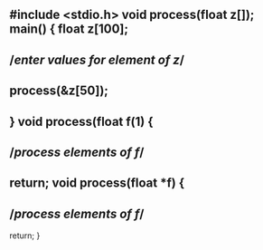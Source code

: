 #include <stdio.h>
void process(float z[]);
main()
{
float z[100];
-------------
/*enter values for element of z*/
-------------
process(&z[50]);
----------------
}
void process(float f(1)
{
---------------------
/*process elements of f*/
------------------------
return;
void process(float *f)
{
----------------------
/*process elements of f*/
-------------------------
return;
}

